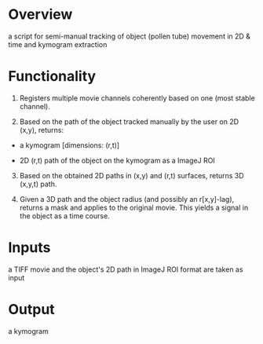 Overview
========
a script for semi-manual tracking of object (pollen tube) movement in 2D & time
and kymogram extraction

Functionality
=============

1. Registers multiple movie channels coherently based on one (most stable channel).

2. Based on the path of the object tracked manually by the user on 2D (x,y), returns:

- a kymogram [dimensions: (r,t)]

- 2D (r,t) path of the object on the kymogram as a ImageJ ROI

3. Based on the obtained 2D paths in (x,y) and (r,t) surfaces,
returns 3D (x,y,t) path.

4. Given a 3D path and the object radius (and possibly an r[x,y]-lag), 
returns a mask and applies to the original movie. 
This yields a signal in the object as a time course.
      

Inputs
======
a TIFF movie and the object's 2D path in ImageJ ROI format are taken as input


Output
======
a kymogram

